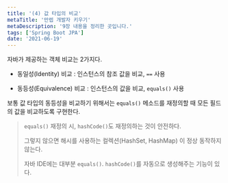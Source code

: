```yaml
---
title: '(4) 값 타입의 비교'
metaTitle: '만렙 개발자 키우기'
metaDescription: '9장 내용을 정리한 곳입니다.'
tags: ['Spring Boot JPA']
date: '2021-06-19'
---
```


자바가 제공하는 객체 비교는 2가지다.

- 동일성(Identity) 비교 : 인스턴스의 참조 값을 비교, `==` 사용

* 동등성(Equivalence) 비교 : 인스턴스의 값을 비교, `equals()` 사용

보통 값 타입의 동등성을 비교하기 위해서는 `equals()` 메소드를 재정의할 때 모든 필드의 값을 비교하도록 구현한다.

> `equals()` 재정의 시, `hashCode()`도 재정의하는 것이 안전하다.
>
> 그렇지 않으면 해시를 사용하는 컬렉션(HashSet, HashMap) 이 정상 동작하지 않는다.
>
> 자바 IDE에는 대부분 `equals()`. `hashCode()`를 자동으로 생성해주는 기능이 있다.
